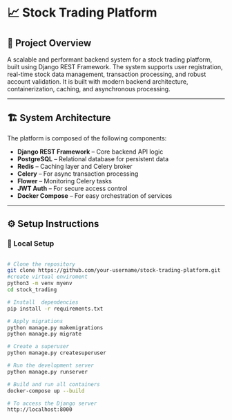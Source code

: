# 📈 Stock Trading Platform 

## 🚀 Project Overview

A scalable and performant backend system for a stock trading platform, built using Django REST Framework.
The system supports user registration, real-time stock data management, transaction processing, and robust account validation.
It is built with modern backend architecture, containerization, caching, and asynchronous processing.

---

## 🏗️ System Architecture

The platform is composed of the following components:

- **Django REST Framework** – Core backend API logic
- **PostgreSQL** – Relational database for persistent data
- **Redis** – Caching layer and Celery broker
- **Celery** – For async transaction processing
- **Flower** – Monitoring Celery tasks
- **JWT Auth** – For secure access control
- **Docker Compose** – For easy orchestration of services



---

## ⚙️ Setup Instructions

### 📌 Local Setup

```bash

# Clone the repository
git clone https://github.com/your-username/stock-trading-platform.git
#create virtual enviroment
python3 -m venv myenv
cd stock_trading

# Install  dependencies
pip install -r requirements.txt

# Apply migrations
python manage.py makemigrations
python manage.py migrate

# Create a superuser
python manage.py createsuperuser

# Run the development server
python manage.py runserver

# Build and run all containers
docker-compose up --build

# To access the Django server
http://localhost:8000


```
